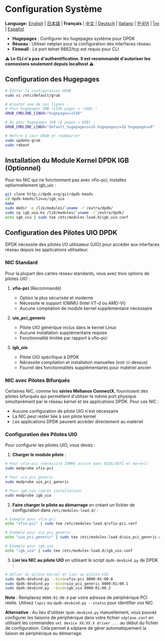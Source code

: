 # Configuration Système

**Language:** [English](../en/system-configuration.md) | [日本語](../ja/system-configuration.md) | **Français** | [中文](../zh/system-configuration.md) | [Deutsch](../de/system-configuration.md) | [Italiano](../it/system-configuration.md) | [한국어](../ko/system-configuration.md) | [ไทย](../th/system-configuration.md) | [Español](../es/system-configuration.md)

- **Hugepages** : Configurer les hugepages système pour DPDK
- **Réseau** : Utiliser netplan pour la configuration des interfaces réseau
- **Firewall** : Le port telnet 9882/tcp est requis pour CLI

**⚠️ Le CLI n'a pas d'authentification. Il est recommandé d'autoriser les connexions seulement depuis localhost ⚠️**

## Configuration des Hugepages
```bash
# Éditer la configuration GRUB
sudo vi /etc/default/grub

# Ajouter une de ces lignes :
# Pour hugepages 2MB (1536 pages = ~3GB) :
GRUB_CMDLINE_LINUX="hugepages=1536"

# Ou pour hugepages 1GB (8 pages = 8GB) :
GRUB_CMDLINE_LINUX="default_hugepagesz=1G hugepagesz=1G hugepages=8"

# Mettre à jour GRUB et redémarrer
sudo update-grub
sudo reboot
```

## Installation du Module Kernel DPDK IGB (Optionnel)

Pour les NIC qui ne fonctionnent pas avec vfio-pci, installez optionnellement igb_uio :

```bash
git clone http://dpdk.org/git/dpdk-kmods
cd dpdk-kmods/linux/igb_uio
make
sudo mkdir -p /lib/modules/`uname -r`/extra/dpdk/
sudo cp igb_uio.ko /lib/modules/`uname -r`/extra/dpdk/
echo igb_uio | sudo tee /etc/modules-load.d/igb_uio.conf
```

## Configuration des Pilotes UIO DPDK

DPDK nécessite des pilotes I/O utilisateur (UIO) pour accéder aux interfaces réseau depuis les applications utilisateur.

### NIC Standard

Pour la plupart des cartes réseau standards, vous avez trois options de pilotes UIO :

1. **vfio-pci** (Recommandé)
   - Option la plus sécurisée et moderne
   - Nécessite le support IOMMU (Intel VT-d ou AMD-Vi)
   - Aucune compilation de module kernel supplémentaire nécessaire

2. **uio_pci_generic**
   - Pilote UIO générique inclus dans le kernel Linux
   - Aucune installation supplémentaire requise
   - Fonctionnalité limitée par rapport à vfio-pci

3. **igb_uio**
   - Pilote UIO spécifique à DPDK
   - Nécessite compilation et installation manuelles (voir ci-dessus)
   - Fournit des fonctionnalités supplémentaires pour matériel ancien

### NIC avec Pilotes Bifurqués

Certaines NIC, comme les **séries Mellanox ConnectX**, fournissent des pilotes bifurqués qui permettent d'utiliser le même port physique simultanément par le réseau kernel et les applications DPDK. Pour ces NIC :

- Aucune configuration de pilote UIO n'est nécessaire
- La NIC peut rester liée à son pilote kernel
- Les applications DPDK peuvent accéder directement au matériel

### Configuration des Pilotes UIO

Pour configurer les pilotes UIO, vous devez :

1. **Charger le module pilote** :
```bash
# Pour vfio-pci (nécessite IOMMU activé dans BIOS/UEFI et kernel)
sudo modprobe vfio-pci

# Pour uio_pci_generic
sudo modprobe uio_pci_generic

# Pour igb_uio (après installation)
sudo modprobe igb_uio
```

2. **Faire charger le pilote au démarrage** en créant un fichier de configuration dans `/etc/modules-load.d/` :
```bash
# Exemple pour vfio-pci
echo "vfio-pci" | sudo tee /etc/modules-load.d/vfio-pci.conf

# Exemple pour uio_pci_generic
echo "uio_pci_generic" | sudo tee /etc/modules-load.d/uio_pci_generic.conf

# Exemple pour igb_uio
echo "igb_uio" | sudo tee /etc/modules-load.d/igb_uio.conf
```

3. **Lier les NIC au pilote UIO** en utilisant le script `dpdk-devbind.py` de DPDK :
```bash
# Délier du pilote kernel et lier au pilote UIO
sudo dpdk-devbind.py --bind=vfio-pci 0000:01:00.0
sudo dpdk-devbind.py --bind=uio_pci_generic 0000:01:00.1
sudo dpdk-devbind.py --bind=igb_uio 0000:01:00.2
```

**Note** : Remplacez `0000:01:00.0` par votre adresse de périphérique PCI réelle. Utilisez `lspci` ou `dpdk-devbind.py --status` pour identifier vos NIC.

**Alternative** : Au lieu d'utiliser `dpdk-devbind.py` manuellement, vous pouvez configurer les liaisons de périphérique dans votre fichier `sdplane.conf` en utilisant les commandes `set device XX:XX.X driver ...` au début du fichier de configuration. Cela permet à sdplane de gérer automatiquement la liaison de périphérique au démarrage.